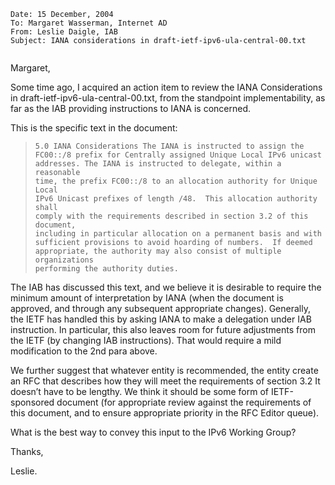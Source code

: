 

```
Date: 15 December, 2004 
To: Margaret Wasserman, Internet AD 
From: Leslie Daigle, IAB 
Subject: IANA considerations in draft-ietf-ipv6-ula-central-00.txt


```

Margaret,


Some time ago, I acquired an action item to review the IANA Considerations in draft-ietf-ipv6-ula-central-00.txt, from the standpoint implementability, as far as the IAB providing instructions to IANA is concerned.


This is the specific text in the document:



> 
> 
> ```
> 5.0 IANA Considerations The IANA is instructed to assign the 
> FC00::/8 prefix for Centrally assigned Unique Local IPv6 unicast 
> addresses. The IANA is instructed to delegate, within a reasonable 
> time, the prefix FC00::/8 to an allocation authority for Unique Local 
> IPv6 Unicast prefixes of length /48.  This allocation authority shall 
> comply with the requirements described in section 3.2 of this document, 
> including in particular allocation on a permanent basis and with 
> sufficient provisions to avoid hoarding of numbers.  If deemed 
> appropriate, the authority may also consist of multiple organizations 
> performing the authority duties.
> 
> ```
> 
> 


The IAB has discussed this text, and we believe it is desirable to require the minimum amount of interpretation by IANA (when the document is approved, and through any subsequent appropriate changes). Generally, the IETF has handled this by asking IANA to make a delegation under IAB instruction. In particular, this also leaves room for future adjustments from the IETF (by changing IAB instructions). That would require a mild modification to the 2nd para above.


We further suggest that whatever entity is recommended, the entity create an RFC that describes how they will meet the requirements of section 3.2 It doesn’t have to be lengthy. We think it should be some form of IETF-sponsored document (for appropriate review against the requirements of this document, and to ensure appropriate priority in the RFC Editor queue).


What is the best way to convey this input to the IPv6 Working Group?


Thanks,


Leslie.


